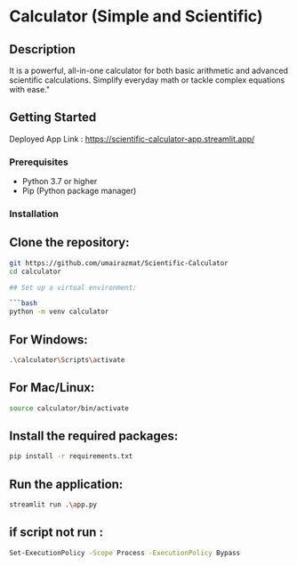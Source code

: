 # Calculator (Simple and Scientific)

## Description

It is a powerful, all-in-one calculator for both basic arithmetic and advanced scientific calculations. Simplify everyday math or tackle complex equations with ease."

## Getting Started

Deployed App Link : https://scientific-calculator-app.streamlit.app/

### Prerequisites

- Python 3.7 or higher
- Pip (Python package manager)

### Installation

## Clone the repository:

````bash
git https://github.com/umairazmat/Scientific-Calculator
cd calculator

## Set up a virtual environment:

```bash
python -m venv calculator
````

## For Windows:

```bash
.\calculator\Scripts\activate
```

## For Mac/Linux:

```bash
source calculator/bin/activate
```

## Install the required packages:

```bash
pip install -r requirements.txt
```

## Run the application:

```bash
streamlit run .\app.py
```

## if script not run :

```bash
Set-ExecutionPolicy -Scope Process -ExecutionPolicy Bypass
```
